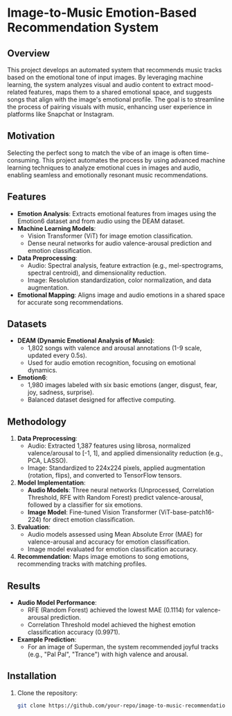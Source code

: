 # Image-to-Music Emotion-Based Recommendation System

## Overview

This project develops an automated system that recommends music tracks based on the emotional tone of input images. By leveraging machine learning, the system analyzes visual and audio content to extract mood-related features, maps them to a shared emotional space, and suggests songs that align with the image's emotional profile. The goal is to streamline the process of pairing visuals with music, enhancing user experience in platforms like Snapchat or Instagram.

## Motivation

Selecting the perfect song to match the vibe of an image is often time-consuming. This project automates the process by using advanced machine learning techniques to analyze emotional cues in images and audio, enabling seamless and emotionally resonant music recommendations.

## Features

- **Emotion Analysis**: Extracts emotional features from images using the Emotion6 dataset and from audio using the DEAM dataset.
- **Machine Learning Models**:
  - Vision Transformer (ViT) for image emotion classification.
  - Dense neural networks for audio valence-arousal prediction and emotion classification.
- **Data Preprocessing**:
  - Audio: Spectral analysis, feature extraction (e.g., mel-spectrograms, spectral centroid), and dimensionality reduction.
  - Image: Resolution standardization, color normalization, and data augmentation.
- **Emotional Mapping**: Aligns image and audio emotions in a shared space for accurate song recommendations.

## Datasets

- **DEAM (Dynamic Emotional Analysis of Music)**:
  - 1,802 songs with valence and arousal annotations (1-9 scale, updated every 0.5s).
  - Used for audio emotion recognition, focusing on emotional dynamics.
- **Emotion6**:
  - 1,980 images labeled with six basic emotions (anger, disgust, fear, joy, sadness, surprise).
  - Balanced dataset designed for affective computing.

## Methodology

1. **Data Preprocessing**:
   - Audio: Extracted 1,387 features using librosa, normalized valence/arousal to [-1, 1], and applied dimensionality reduction (e.g., PCA, LASSO).
   - Image: Standardized to 224x224 pixels, applied augmentation (rotation, flips), and converted to TensorFlow tensors.
2. **Model Implementation**:
   - **Audio Models**: Three neural networks (Unprocessed, Correlation Threshold, RFE with Random Forest) predict valence-arousal, followed by a classifier for six emotions.
   - **Image Model**: Fine-tuned Vision Transformer (ViT-base-patch16-224) for direct emotion classification.
3. **Evaluation**:
   - Audio models assessed using Mean Absolute Error (MAE) for valence-arousal and accuracy for emotion classification.
   - Image model evaluated for emotion classification accuracy.
4. **Recommendation**: Maps image emotions to song emotions, recommending tracks with matching profiles.

## Results

- **Audio Model Performance**:
  - RFE (Random Forest) achieved the lowest MAE (0.1114) for valence-arousal prediction.
  - Correlation Threshold model achieved the highest emotion classification accuracy (0.9971).
- **Example Prediction**:
  - For an image of Superman, the system recommended joyful tracks (e.g., "Pal Pal", "Trance") with high valence and arousal.

## Installation

1. Clone the repository:
   ```bash
   git clone https://github.com/your-repo/image-to-music-recommendation.git
